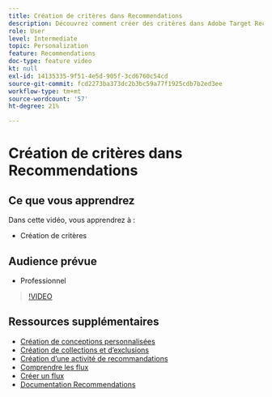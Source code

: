 ```yaml
---
title: Création de critères dans Recommendations
description: Découvrez comment créer des critères dans Adobe Target Recommendations
role: User
level: Intermediate
topic: Personalization
feature: Recommendations
doc-type: feature video
kt: null
exl-id: 14135335-9f51-4e5d-905f-3cd6760c54cd
source-git-commit: fcd2273ba373dc2b3bc59a77f1925cdb7b2ed3ee
workflow-type: tm+mt
source-wordcount: '57'
ht-degree: 21%

---
```


# Création de critères dans Recommendations

## Ce que vous apprendrez

Dans cette vidéo, vous apprendrez à :

* Création de critères

## Audience prévue

* Professionnel

>[!VIDEO](https://video.tv.adobe.com/v/27694?quality=12)

## Ressources supplémentaires

* [Création de conceptions personnalisées](create-custom-designs.md)
* [Création de collections et d’exclusions](create-collections-and-exclusions.md)
* [Création d’une activité de recommandations](create-a-recommendations-activity.md)
* [Comprendre les flux](understanding-feeds.md)
* [Créer un flux](create-a-feed.md)
* [Documentation Recommendations](https://experienceleague.adobe.com/docs/target/using/recommendations/recommendations.html?lang=fr)

